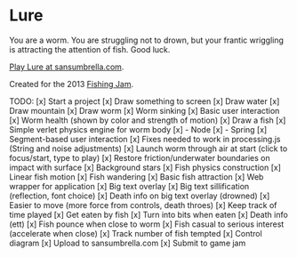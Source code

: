 # Lure

You are a worm. You are struggling not to drown, but your frantic wriggling is attracting the attention of fish. Good luck.

[Play Lure at sansumbrella.com](http://sansumbrella.com/things/lure/).

Created for the 2013 [Fishing Jam](http://jam.legendaryfisher.com/forum/viewtopic.php?f=3&t=70).

TODO:
[x] Start a project
[x] Draw something to screen
[x] Draw water
[x] Draw mountain
[x] Draw worm
[x] Worm sinking
[x] Basic user interaction
[x] Worm health (shown by color and strength of motion)
[x] Draw a fish
[x] Simple verlet physics engine for worm body
[x] - Node
[x] - Spring
[x] Segment-based user interaction
[x] Fixes needed to work in processing.js (String and noise adjustments)
[x] Launch worm through air at start (click to focus/start, type to play)
[x] Restore friction/underwater boundaries on impact with surface
[x] Background stars
[x] Fish physics construction
[x] Linear fish motion
[x] Fish wandering
[x] Basic fish attraction
[x] Web wrapper for application
[x] Big text overlay
[x] Big text sillification (reflection, font choice)
[x] Death info on big text overlay (drowned)
[x] Easier to move (more force from controls, death throes)
[x] Keep track of time played
[x] Get eaten by fish
[x] Turn into bits when eaten
[x] Death info (ett)
[x] Fish pounce when close to worm
[x] Fish casual to serious interest (accelerate when close)
[x] Track number of fish tempted
[x] Control diagram
[x] Upload to sansumbrella.com
[x] Submit to game jam
